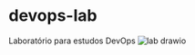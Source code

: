 # devops-lab
Laboratório para estudos DevOps
![lab drawio](https://github.com/marcosjunior12/devops-lab/assets/48073882/21c21747-72d9-40f4-b1da-997fe17567d0)
